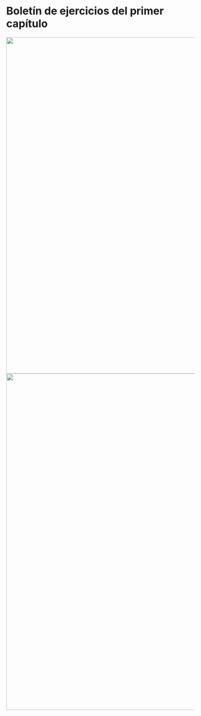 # Boletín de ejercicios del primer capítulo

<img src="../../images/1.9.Boletin_1.png" width="900"/>

<img src="../../images/1.9.Boletin_2.png" width="900"/>
